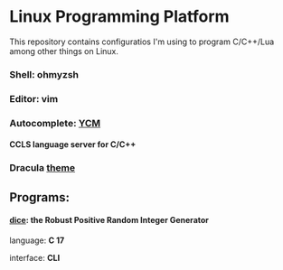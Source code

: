 # Linux Programming Platform

This repository contains configuratios I'm using to program C/C++/Lua among other things on Linux.

<h3>Shell: ohmyzsh</h3>
<h3>Editor: vim</h3>
<h3>Autocomplete: <a href=https://github.com/ycm-core/YouCompleteMe>YCM</a></h3>
<h4>CCLS language server for C/C++</h4>
<h3>Dracula <a href=https://github.com/dracula/vim>theme</a></h3>

<h2>Programs:</h2>
<h4><a href=https://github.com/jaakkoiot/Linux-Dev-Environment/tree/master/c_progs/dice>dice</a>: <b>the Robust Positive Random Integer Generator</b></h4>
<p>language: <b>C 17</b></p><p>interface: <b>CLI</b></p>
